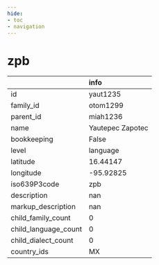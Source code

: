 ```yaml
---
hide:
- toc
- navigation
---
```

# zpb
|                      | info             |
|:---------------------|:-----------------|
| id                   | yaut1235         |
| family_id            | otom1299         |
| parent_id            | miah1236         |
| name                 | Yautepec Zapotec |
| bookkeeping          | False            |
| level                | language         |
| latitude             | 16.44147         |
| longitude            | -95.92825        |
| iso639P3code         | zpb              |
| description          | nan              |
| markup_description   | nan              |
| child_family_count   | 0                |
| child_language_count | 0                |
| child_dialect_count  | 0                |
| country_ids          | MX               |
